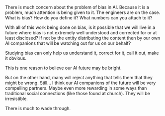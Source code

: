 There is much concern about the problem of bias in AI. Because it is a problem, much attention is being given to it. The engineers are on the case. What is bias? How do you define it? What numbers can you attach to it? 

With all of this work being done on bias, is it possible that we will live in a future where bias is not extremely well understood and corrected for or at least disclosed? If not by the entity distributing the content then by our own AI companions that will be watching out for us on our behalf? 

Studying bias can only help us understand it, correct for it, call it out, make it obvious. 

This is one reason to believe our AI future may be bright. 

But on the other hand, many will reject anything that tells them that they might be wrong. Still... I think our AI companions of the future will be very compelling partners. Maybe even more rewarding in some ways than traditional social connections (like those found at church).  They will be irresistible.  

There is much to wade through.


